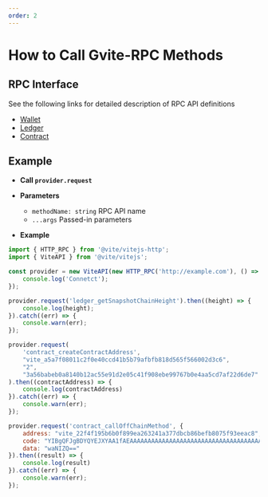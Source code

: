 ```yaml
---
order: 2
---
```

# How to Call Gvite-RPC Methods

## RPC Interface

See the following links for detailed description of RPC API definitions
- [Wallet](https://docs.vite.org/go-vite/api/rpc/wallet_v2.html) 
- [Ledger](https://docs.vite.org/go-vite/api/rpc/ledger_v2.html) 
- [Contract](https://docs.vite.org/go-vite/api/rpc/contract_v2.html)

## Example

- **Call `provider.request`**

- **Parameters** 
    * `methodName: string` RPC API name
    * `...args` Passed-in parameters

- **Example**
```javascript
import { HTTP_RPC } from '@vite/vitejs-http';
import { ViteAPI } from '@vite/vitejs';

const provider = new ViteAPI(new HTTP_RPC('http://example.com'), () => {
    console.log('Connetct');
});

provider.request('ledger_getSnapshotChainHeight').then((height) => {
    console.log(height);
}).catch((err) => {
    console.warn(err);
});

provider.request(
    'contract_createContractAddress', 
    "vite_a5a7f08011c2f0e40ccd41b5b79afbfb818d565f566002d3c6", 
    "2", 
    "3a56babeb0a8140b12ac55e91d2e05c41f908ebe99767b0e4aa5cd7af22d6de7"
).then((contractAddress) => {
    console.log(contractAddress)
}).catch((err) => {
    console.warn(err);
});

provider.request('contract_callOffChainMethod', {
    address: "vite_22f4f195b6b0f899ea263241a377dbcb86befb8075f93eeac8",
    code: "YIBgQFJgBDYQYEJXYAA1fAEAAAAAAAAAAAAAAAAAAAAAAAAAAAAAAAAAAAAAkARj/////xaAY8GjSGUUYERXYEJWWwBbYEpgYFZbYEBRgIKBUmAgAZFQUGBAUYCRA5DzW2AAYABgAFBUkFBgblZbkFb+oWVienpyMFggSaCBXUGf/Mh5lfHDLvGQt9g3K+aLjE2PrRxcLb6RSWQAKQ==",
    data: "waNIZQ=="
}).then((result) => {
    console.log(result)
}).catch((err) => {
    console.warn(err);
});
```
